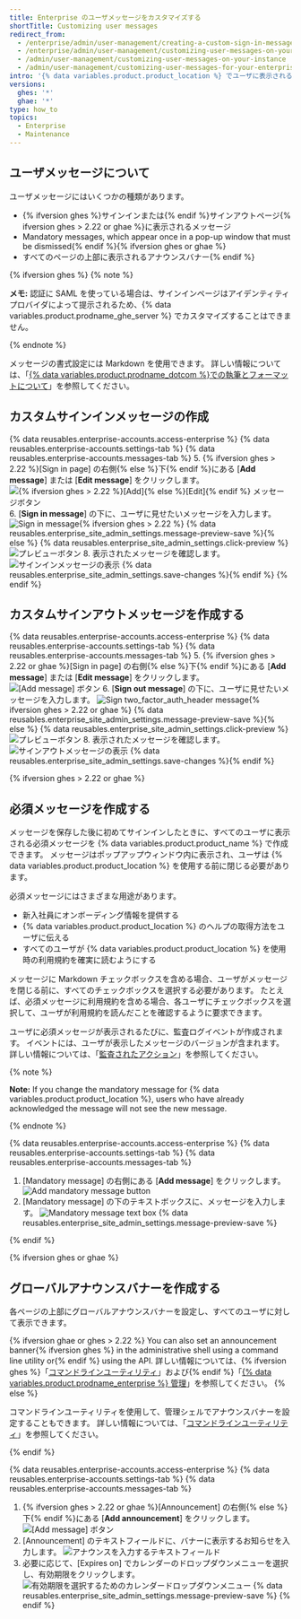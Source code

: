 ```yaml
---
title: Enterprise のユーザメッセージをカスタマイズする
shortTitle: Customizing user messages
redirect_from:
  - /enterprise/admin/user-management/creating-a-custom-sign-in-message/
  - /enterprise/admin/user-management/customizing-user-messages-on-your-instance
  - /admin/user-management/customizing-user-messages-on-your-instance
  - /admin/user-management/customizing-user-messages-for-your-enterprise
intro: '{% data variables.product.product_location %} でユーザに表示されるカスタムメッセージを作成できます。'
versions:
  ghes: '*'
  ghae: '*'
type: how_to
topics:
  - Enterprise
  - Maintenance
---
```


## ユーザメッセージについて

ユーザメッセージにはいくつかの種類があります。
- {% ifversion ghes %}サインインまたは{% endif %}サインアウトページ{% ifversion ghes > 2.22 or ghae %}に表示されるメッセージ
- Mandatory messages, which appear once in a pop-up window that must be dismissed{% endif %}{% ifversion ghes or ghae %}
- すべてのページの上部に表示されるアナウンスバナー{% endif %}

{% ifversion ghes %}
{% note %}

**メモ:** 認証に SAML を使っている場合は、サインインページはアイデンティティプロバイダによって提示されるため、{% data variables.product.prodname_ghe_server %} でカスタマイズすることはできません。

{% endnote %}

メッセージの書式設定には Markdown を使用できます。 詳しい情報については、「[{% data variables.product.prodname_dotcom %}での執筆とフォーマットについて](/articles/about-writing-and-formatting-on-github/)」を参照してください。

## カスタムサインインメッセージの作成

{% data reusables.enterprise-accounts.access-enterprise %}
{% data reusables.enterprise-accounts.settings-tab %}
{% data reusables.enterprise-accounts.messages-tab %}
5. {% ifversion ghes > 2.22 %}[Sign in page] の右側{% else %}下{% endif %}にある [**Add message**] または [**Edit message**] をクリックします。 ![{% ifversion ghes > 2.22 %}[Add]{% else %}[Edit]{% endif %} メッセージボタン](/assets/images/enterprise/site-admin-settings/edit-message.png)
6. [**Sign in message**] の下に、ユーザに見せたいメッセージを入力します。 ![Sign in message](/assets/images/enterprise/site-admin-settings/sign-in-message.png){% ifversion ghes > 2.22 %}
{% data reusables.enterprise_site_admin_settings.message-preview-save %}{% else %}
{% data reusables.enterprise_site_admin_settings.click-preview %}
  ![プレビューボタン](/assets/images/enterprise/site-admin-settings/sign-in-message-preview-button.png)
8. 表示されたメッセージを確認します。 ![サインインメッセージの表示](/assets/images/enterprise/site-admin-settings/sign-in-message-rendered.png)
{% data reusables.enterprise_site_admin_settings.save-changes %}{% endif %}
{% endif %}

## カスタムサインアウトメッセージを作成する

{% data reusables.enterprise-accounts.access-enterprise %}
{% data reusables.enterprise-accounts.settings-tab %}
{% data reusables.enterprise-accounts.messages-tab %}
5. {% ifversion ghes > 2.22 or ghae %}[Sign in page] の右側{% else %}下{% endif %}にある [**Add message**] または [**Edit message**] をクリックします。 ![[Add message] ボタン](/assets/images/enterprise/site-admin-settings/sign-out-add-message-button.png)
6. [**Sign out message**] の下に、ユーザに見せたいメッセージを入力します。 ![Sign two_factor_auth_header message](/assets/images/enterprise/site-admin-settings/sign-out-message.png){% ifversion ghes > 2.22 or ghae %}
{% data reusables.enterprise_site_admin_settings.message-preview-save %}{% else %}
{% data reusables.enterprise_site_admin_settings.click-preview %}
  ![プレビューボタン](/assets/images/enterprise/site-admin-settings/sign-out-message-preview-button.png)
8. 表示されたメッセージを確認します。 ![サインアウトメッセージの表示](/assets/images/enterprise/site-admin-settings/sign-out-message-rendered.png)
{% data reusables.enterprise_site_admin_settings.save-changes %}{% endif %}

{% ifversion ghes > 2.22 or ghae %}
## 必須メッセージを作成する

メッセージを保存した後に初めてサインインしたときに、すべてのユーザに表示される必須メッセージを {% data variables.product.product_name %} で作成できます。 メッセージはポップアップウィンドウ内に表示され、ユーザは {% data variables.product.product_location %} を使用する前に閉じる必要があります。

必須メッセージにはさまざまな用途があります。

- 新入社員にオンボーディング情報を提供する
- {% data variables.product.product_location %} のヘルプの取得方法をユーザに伝える
- すべてのユーザが {% data variables.product.product_location %} を使用時の利用規約を確実に読むようにする

メッセージに Markdown チェックボックスを含める場合、ユーザがメッセージを閉じる前に、すべてのチェックボックスを選択する必要があります。 たとえば、必須メッセージに利用規約を含める場合、各ユーザにチェックボックスを選択して、ユーザが利用規約を読んだことを確認するように要求できます。

ユーザに必須メッセージが表示されるたびに、監査ログイベントが作成されます。 イベントには、ユーザが表示したメッセージのバージョンが含まれます。 詳しい情報については、「[監査されたアクション](/admin/user-management/audited-actions)」を参照してください。

{% note %}

**Note:** If you change the mandatory message for {% data variables.product.product_location %}, users who have already acknowledged the message will not see the new message.

{% endnote %}

{% data reusables.enterprise-accounts.access-enterprise %}
{% data reusables.enterprise-accounts.settings-tab %}
{% data reusables.enterprise-accounts.messages-tab %}
1. [Mandatory message] の右側にある [**Add message**] をクリックします。 ![Add mandatory message button](/assets/images/enterprise/site-admin-settings/add-mandatory-message-button.png)
1. [Mandatory message] の下のテキストボックスに、メッセージを入力します。 ![Mandatory message text box](/assets/images/enterprise/site-admin-settings/mandatory-message-text-box.png)
{% data reusables.enterprise_site_admin_settings.message-preview-save %}

{% endif %}

{% ifversion ghes or ghae %}
## グローバルアナウンスバナーを作成する

各ページの上部にグローバルアナウンスバナーを設定し、すべてのユーザに対して表示できます。

{% ifversion ghae or ghes > 2.22 %}
You can also set an announcement banner{% ifversion ghes %} in the administrative shell using a command line utility or{% endif %} using the API. 詳しい情報については、{% ifversion ghes %}「[コマンドラインユーティリティ](/enterprise/admin/configuration/command-line-utilities#ghe-announce)」および{% endif %}「[{% data variables.product.prodname_enterprise %} 管理](/rest/reference/enterprise-admin#announcements)」を参照してください。
{% else %}

コマンドラインユーティリティを使用して、管理シェルでアナウンスバナーを設定することもできます。 詳しい情報については、「[コマンドラインユーティリティ](/enterprise/admin/configuration/command-line-utilities#ghe-announce)」を参照してください。

{% endif %}

{% data reusables.enterprise-accounts.access-enterprise %}
{% data reusables.enterprise-accounts.settings-tab %}
{% data reusables.enterprise-accounts.messages-tab %}
1. {% ifversion ghes > 2.22 or ghae %}[Announcement] の右側{% else %}下{% endif %}にある [**Add announcement**] をクリックします。 ![[Add message] ボタン](/assets/images/enterprise/site-admin-settings/add-announcement-button.png)
1. [Announcement] のテキストフィールドに、バナーに表示するお知らせを入力します。 ![アナウンスを入力するテキストフィールド](/assets/images/enterprise/site-admin-settings/announcement-text-field.png)
1. 必要に応じて、[Expires on] でカレンダーのドロップダウンメニューを選択し、有効期限をクリックします。 ![有効期限を選択するためのカレンダードロップダウンメニュー](/assets/images/enterprise/site-admin-settings/expiration-drop-down.png)
{% data reusables.enterprise_site_admin_settings.message-preview-save %}
{% endif %}
